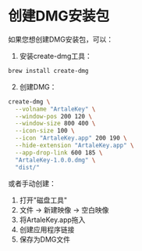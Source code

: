 
# 创建DMG安装包

如果您想创建DMG安装包，可以：

1. 安装create-dmg工具：
```bash
brew install create-dmg
```

2. 创建DMG：
```bash
create-dmg \
  --volname "ArtaleKey" \
  --window-pos 200 120 \
  --window-size 800 400 \
  --icon-size 100 \
  --icon "ArtaleKey.app" 200 190 \
  --hide-extension "ArtaleKey.app" \
  --app-drop-link 600 185 \
  "ArtaleKey-1.0.0.dmg" \
  "dist/"
```

或者手动创建：
1. 打开"磁盘工具"
2. 文件 -> 新建映像 -> 空白映像
3. 将ArtaleKey.app拖入
4. 创建应用程序链接
5. 保存为DMG文件
